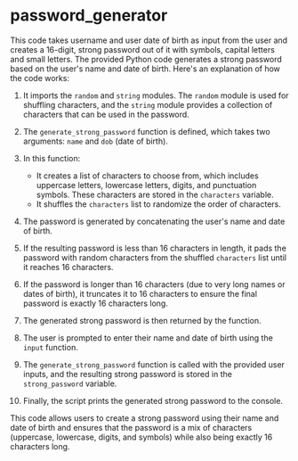 # password_generator
This code takes username and user date of birth as input from the user and creates a 16-digit, strong password out of it with symbols, capital letters and small letters. 
   The provided Python code generates a strong password based on the user's name and date of birth. Here's an explanation of how the code works:

1. It imports the `random` and `string` modules. The `random` module is used for shuffling characters, and the `string` module provides a collection of characters that can be used in the password.

2. The `generate_strong_password` function is defined, which takes two arguments: `name` and `dob` (date of birth).

3. In this function:
   - It creates a list of characters to choose from, which includes uppercase letters, lowercase letters, digits, and punctuation symbols. These characters are stored in the `characters` variable.
   - It shuffles the `characters` list to randomize the order of characters.

4. The password is generated by concatenating the user's name and date of birth.

5. If the resulting password is less than 16 characters in length, it pads the password with random characters from the shuffled `characters` list until it reaches 16 characters.

6. If the password is longer than 16 characters (due to very long names or dates of birth), it truncates it to 16 characters to ensure the final password is exactly 16 characters long.

7. The generated strong password is then returned by the function.

8. The user is prompted to enter their name and date of birth using the `input` function.

9. The `generate_strong_password` function is called with the provided user inputs, and the resulting strong password is stored in the `strong_password` variable.

10. Finally, the script prints the generated strong password to the console.

This code allows users to create a strong password using their name and date of birth and ensures that the password is a mix of characters (uppercase, lowercase, digits, and symbols) while also being exactly 16 characters long.
